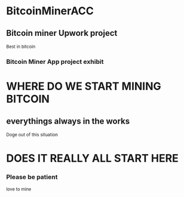 # BitcoinMinerACC 
 ## Bitcoin miner Upwork project
 <sup> Best in bitcoin </sup>
### Bitcoin Miner App project exhibit
# WHERE DO WE START MINING BITCOIN 
## everythings always in the works
<sup> Doge out of this situation </sup>
# DOES IT REALLY ALL START HERE 
### Please be patient
<sup> love to mine </sup>
